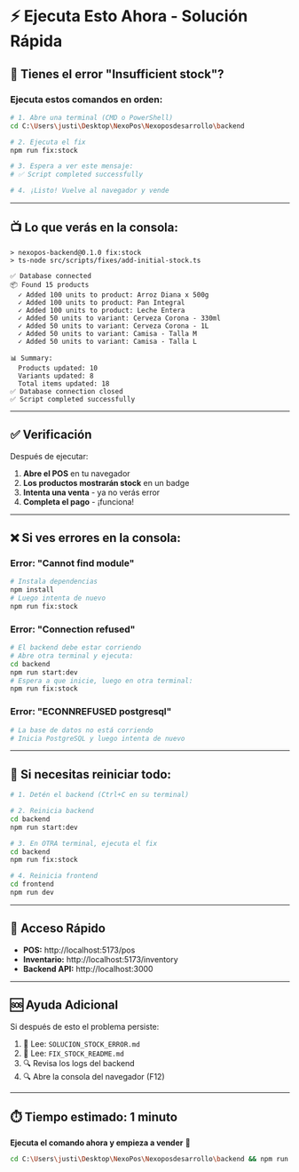 # ⚡ Ejecuta Esto Ahora - Solución Rápida

## 🎯 Tienes el error "Insufficient stock"?

### Ejecuta estos comandos en orden:

```bash
# 1. Abre una terminal (CMD o PowerShell)
cd C:\Users\justi\Desktop\NexoPos\Nexoposdesarrollo\backend

# 2. Ejecuta el fix
npm run fix:stock

# 3. Espera a ver este mensaje:
# ✅ Script completed successfully

# 4. ¡Listo! Vuelve al navegador y vende
```

---

## 📺 Lo que verás en la consola:

```
> nexopos-backend@0.1.0 fix:stock
> ts-node src/scripts/fixes/add-initial-stock.ts

✅ Database connected
📦 Found 15 products
  ✓ Added 100 units to product: Arroz Diana x 500g
  ✓ Added 100 units to product: Pan Integral
  ✓ Added 100 units to product: Leche Entera
  ✓ Added 50 units to variant: Cerveza Corona - 330ml
  ✓ Added 50 units to variant: Cerveza Corona - 1L
  ✓ Added 50 units to variant: Camisa - Talla M
  ✓ Added 50 units to variant: Camisa - Talla L

📊 Summary:
  Products updated: 10
  Variants updated: 8
  Total items updated: 18
✅ Database connection closed
✅ Script completed successfully
```

---

## ✅ Verificación

Después de ejecutar:

1. **Abre el POS** en tu navegador
2. **Los productos mostrarán stock** en un badge
3. **Intenta una venta** - ya no verás error
4. **Completa el pago** - ¡funciona!

---

## ❌ Si ves errores en la consola:

### Error: "Cannot find module"
```bash
# Instala dependencias
npm install
# Luego intenta de nuevo
npm run fix:stock
```

### Error: "Connection refused"
```bash
# El backend debe estar corriendo
# Abre otra terminal y ejecuta:
cd backend
npm run start:dev
# Espera a que inicie, luego en otra terminal:
npm run fix:stock
```

### Error: "ECONNREFUSED postgresql"
```bash
# La base de datos no está corriendo
# Inicia PostgreSQL y luego intenta de nuevo
```

---

## 🔄 Si necesitas reiniciar todo:

```bash
# 1. Detén el backend (Ctrl+C en su terminal)

# 2. Reinicia backend
cd backend
npm run start:dev

# 3. En OTRA terminal, ejecuta el fix
cd backend
npm run fix:stock

# 4. Reinicia frontend
cd frontend
npm run dev
```

---

## 📱 Acceso Rápido

- **POS:** http://localhost:5173/pos
- **Inventario:** http://localhost:5173/inventory
- **Backend API:** http://localhost:3000

---

## 🆘 Ayuda Adicional

Si después de esto el problema persiste:

1. 📄 Lee: `SOLUCION_STOCK_ERROR.md`
2. 📄 Lee: `FIX_STOCK_README.md`
3. 🔍 Revisa los logs del backend
4. 🔍 Abre la consola del navegador (F12)

---

## ⏱️ Tiempo estimado: 1 minuto

**Ejecuta el comando ahora y empieza a vender** 🚀

```bash
cd C:\Users\justi\Desktop\NexoPos\Nexoposdesarrollo\backend && npm run fix:stock
```
